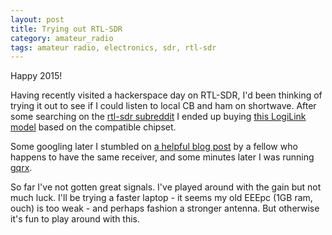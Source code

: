 ```yaml
---
layout: post
title: Trying out RTL-SDR
category: amateur_radio
tags: amateur radio, electronics, sdr, rtl-sdr
---
```


Happy 2015!

Having recently visited a hackerspace day on RTL-SDR, I'd been thinking of trying it out to see if I could listen to local CB and ham on shortwave.
After some searching on the [rtl-sdr subreddit](http://www.reddit.com/r/rtlsdr) I ended up buying [this LogiLink model](https://www.conrad.nl/nl/dvb-t-tv-stick-logilink-usb-20-receiver-met-dvb-t-antenne-opnamefunctie-aantal-tuners-1-1000012.html?sc.ref=Search+Results)
based on the compatible chipset.

Some googling later I stumbled on [a helpful blog post](https://www.jeroennijhof.nl/wiki/index.php?title=Software-Defined_Radio_on_Ubuntu) by a fellow who happens to have the same receiver, and some minutes
later I was running [gqrx](http://gqrx.dk/).

So far I've not gotten great signals. I've played around with the gain but not much luck. I'll be trying a faster laptop - it seems my old EEEpc (1GB ram, ouch) is too weak - and perhaps fashion a stronger antenna. But otherwise it's fun to play around with this.